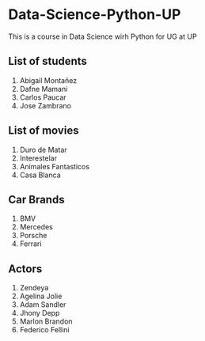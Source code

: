 # Data-Science-Python-UP
This is a course in Data Science wirh Python for UG at UP 

## List of students
1. Abigail Montañez
2. Dafne Mamani
3. Carlos Paucar
4. Jose Zambrano

## List of movies
1. Duro de Matar
2. Interestelar
3. Animales Fantasticos
4. Casa Blanca

## Car Brands
1. BMV
2. Mercedes
3. Porsche
4. Ferrari

## Actors
1. Zendeya
2. Agelina Jolie
3. Adam Sandler
4. Jhony Depp
5. Marlon Brandon
6. Federico Fellini 